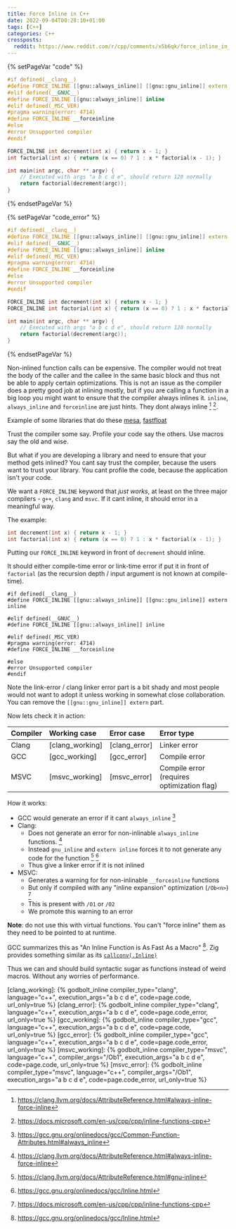 ```yaml
---
title: Force Inline in C++
date: 2022-09-04T00:28:10+01:00
tags: [C++]
categories: C++
crossposts:
  reddit: https://www.reddit.com/r/cpp/comments/x5b6qk/force_inline_in_c/
---
```


{% setPageVar "code" %}

```cpp
#if defined(__clang__)
#define FORCE_INLINE [[gnu::always_inline]] [[gnu::gnu_inline]] extern inline
#elif defined(__GNUC__)
#define FORCE_INLINE [[gnu::always_inline]] inline
#elif defined(_MSC_VER)
#pragma warning(error: 4714)
#define FORCE_INLINE __forceinline
#else
#error Unsupported compiler
#endif

FORCE_INLINE int decrement(int x) { return x - 1; }
int factorial(int x) { return (x == 0) ? 1 : x * factorial(x - 1); }

int main(int argc, char ** argv) {
    // Executed with args "a b c d e", should return 120 normally
    return factorial(decrement(argc));
}
```

{% endsetPageVar %}

{% setPageVar "code_error" %}

```cpp
#if defined(__clang__)
#define FORCE_INLINE [[gnu::always_inline]] [[gnu::gnu_inline]] extern inline
#elif defined(__GNUC__)
#define FORCE_INLINE [[gnu::always_inline]] inline
#elif defined(_MSC_VER)
#pragma warning(error: 4714)
#define FORCE_INLINE __forceinline
#else
#error Unsupported compiler
#endif

FORCE_INLINE int decrement(int x) { return x - 1; }
FORCE_INLINE int factorial(int x) { return (x == 0) ? 1 : x * factorial(x - 1); }

int main(int argc, char ** argv) {
    // Executed with args "a b c d e", should return 120 normally
    return factorial(decrement(argc));
}
```

{% endsetPageVar %}

Non-inlined function calls can be expensive. The compiler would not treat the body of the caller and the callee in the same basic block and thus not be able to apply certain optimizations. This is not an issue as the compiler does a pretty good job at inlining mostly, but if you are calling a function in a big loop you might want to ensure that the compiler always inlines it. `inline`, `always_inline` and `forceinline` are just hints. They dont always inline [^1] [^2].

Example of some libraries that do these [mesa](https://gitlab.freedesktop.org/mesa/mesa/-/merge_requests/18807), [fastfloat](https://github.com/fastfloat/fast_float/blob/main/include/fast_float/float_common.h#L77-L81)

Trust the compiler some say. Profile your code say the others. Use macros say the old and wise.

But what if you are developing a library and need to ensure that your method gets inlined? You cant say trust the compiler, because the users want to trust your library. You cant profile the code, because the application isn't your code.

We want a `FORCE_INLINE` keyword that _just works_, at least on the three major compilers - `g++`, `clang` and `msvc`. If it cant inline, it should error in a meaningful way.

The example:

```cpp
int decrement(int x) { return x - 1; }
int factorial(int x) { return (x == 0) ? 1 : x * factorial(x - 1); }
```

Putting our `FORCE_INLINE` keyword in front of `decrement` should inline.

It should either compile-time error or link-time error if put it in front of `factorial` (as the recursion depth / input argument is not known at compile-time).

```text
#if defined(__clang__)
#define FORCE_INLINE [[gnu::always_inline]] [[gnu::gnu_inline]] extern inline

#elif defined(__GNUC__)
#define FORCE_INLINE [[gnu::always_inline]] inline

#elif defined(_MSC_VER)
#pragma warning(error: 4714)
#define FORCE_INLINE __forceinline

#else
#error Unsupported compiler
#endif
```

Note the link-error / clang linker error part is a bit shady and most people would not want to adopt it unless working in somewhat close collaboration. You can remove the `[[gnu::gnu_inline]] extern` part.

Now lets check it in action:

| Compiler | Working case    | Error case    | Error type                                 |
| :------- | :-------------- | :------------ | :----------------------------------------- |
| Clang    | [clang_working] | [clang_error] | Linker error                               |
| GCC      | [gcc_working]   | [gcc_error]   | Compile error                              |
| MSVC     | [msvc_working]  | [msvc_error]  | Compile error (requires optimization flag) |

How it works:

- GCC would generate an error if it cant `always_inline` [^3]
- Clang:
  - Does not generate an error for non-inlinable `always_inline` functions. [^1]
  - Instead `gnu_inline` and `extern inline` forces it to not generate any code for the function [^4] [^5]
  - Thus give a linker error if it is not inlined
- MSVC:
  - Generates a warning for for non-inlinable `__forceinline` functions
  - But only if compiled with any "inline expansion" optimization (`/Ob<n>`) [^2]
  - This is present with `/O1` or `/O2`
  - We promote this warning to an error

**Note**: do not use this with virtual functions. You can't "force inline" them as they need to be pointed to at runtime.

GCC summarizes this as "An Inline Function is As Fast As a Macro" [^5]. Zig provides something similar as its [`callconv(.Inline)`](https://ziglang.org/documentation/0.9.1/#Functions)

Thus we can and should build syntactic sugar as functions instead of weird macros. Without any worries of performance.

[^1]: https://clang.llvm.org/docs/AttributeReference.html#always-inline-force-inline
[^2]: https://docs.microsoft.com/en-us/cpp/cpp/inline-functions-cpp
[^3]: https://gcc.gnu.org/onlinedocs/gcc/Common-Function-Attributes.html#always_inline
[^4]: https://clang.llvm.org/docs/AttributeReference.html#gnu-inline
[^5]: https://gcc.gnu.org/onlinedocs/gcc/Inline.html

[clang_working]: {% godbolt_inline compiler_type="clang", language="c++", execution_args="a b c d e", code=page.code, url_only=true %}
[clang_error]: {% godbolt_inline compiler_type="clang", language="c++", execution_args="a b c d e", code=page.code_error, url_only=true %}
[gcc_working]: {% godbolt_inline compiler_type="gcc", language="c++", execution_args="a b c d e", code=page.code, url_only=true %}
[gcc_error]: {% godbolt_inline compiler_type="gcc", language="c++", execution_args="a b c d e", code=page.code_error, url_only=true %}
[msvc_working]: {% godbolt_inline compiler_type="msvc", language="c++", compiler_args="/Ob1", execution_args="a b c d e", code=page.code, url_only=true %}
[msvc_error]: {% godbolt_inline compiler_type="msvc", language="c++", compiler_args="/Ob1", execution_args="a b c d e", code=page.code_error, url_only=true %}
